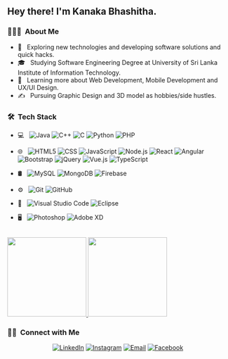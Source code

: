 <h2> Hey there! I'm Kanaka Bhashitha.</h2>

<h3> 👨🏻‍💻 &nbsp;About Me </h3>

- 🤔 &nbsp; Exploring new technologies and developing software solutions and quick hacks.
- 🎓 &nbsp; Studying Software Engineering Degree at University of Sri Lanka Institute of Information Technology.
- 🌱 &nbsp; Learning more about Web Development, Mobile Development and UX/UI Design.
- ✍️ &nbsp; Pursuing Graphic Design and 3D model as hobbies/side hustles.

<h3> 🛠 &nbsp;Tech Stack</h3>

- 💻 &nbsp;
  ![Java](https://img.shields.io/badge/-Java-333333?style=flat&logo=Java&logoColor=007396)
  ![C++](https://img.shields.io/badge/-C++-333333?style=flat&logo=C%2B%2B&logoColor=00599C)
  ![C](https://img.shields.io/badge/c-%2300599C.svg?style=flat&logo=c&logoColor=white)
  ![Python](https://img.shields.io/badge/python-3670A0?style=flat&logo=python&logoColor=ffdd54)
  ![PHP](https://img.shields.io/badge/php-%23777BB4.svg?style=flat&logo=php&logoColor=white)
  
- 🌐 &nbsp;
  ![HTML5](https://img.shields.io/badge/-HTML5-333333?style=flat&logo=HTML5)
  ![CSS](https://img.shields.io/badge/-CSS-333333?style=flat&logo=CSS3&logoColor=1572B6)
  ![JavaScript](https://img.shields.io/badge/-JavaScript-333333?style=flat&logo=javascript)
  ![Node.js](https://img.shields.io/badge/-Node.js-333333?style=flat&logo=node.js)
  ![React](https://img.shields.io/badge/-React-333333?style=flat&logo=react)
  ![Angular](https://img.shields.io/badge/angular-%23DD0031.svg?style=flat&logo=angular)
  ![Bootstrap](https://img.shields.io/badge/bootstrap-%23563D7C.svg?style=flat&logo=bootstrap)
  ![jQuery](https://img.shields.io/badge/jquery-%230769AD.svg?style=flat&logo=jquery)
  ![Vue.js](https://img.shields.io/badge/vuejs-%2335495e.svg?style=flat&logo=vue.js)
  ![TypeScript](https://img.shields.io/badge/typescript-%23007ACC.svg?style=flat&logo=typescript&logoColor=white)
- 🛢 &nbsp;
  ![MySQL](https://img.shields.io/badge/-MySQL-333333?style=flat&logo=mysql)
  ![MongoDB](https://img.shields.io/badge/-MongoDB-333333?style=flat&logo=mongodb)
  ![Firebase](https://img.shields.io/badge/firebase-%23039BE5.svg?style=flat&logo=firebase)
- ⚙️ &nbsp;
  ![Git](https://img.shields.io/badge/-Git-333333?style=flat&logo=git)
  ![GitHub](https://img.shields.io/badge/-GitHub-333333?style=flat&logo=github)
- 🔧 &nbsp;
  ![Visual Studio Code](https://img.shields.io/badge/-Visual%20Studio%20Code-333333?style=flat&logo=visual-studio-code&logoColor=007ACC)
  ![Eclipse](https://img.shields.io/badge/-Eclipse-333333?style=flat&logo=eclipse-ide&logoColor=2C2255)
- 🖥 &nbsp;
  ![Photoshop](https://img.shields.io/badge/-Photoshop-333333?style=flat&logo=adobe-photoshop)
  ![Adobe XD](https://img.shields.io/badge/Adobe%20XD-470137?style=flat&logo=Adobe)



<br/>

<a href="https://github.com/kanakabhashitha">
  <img height="180em" src="https://github-readme-stats.vercel.app/api?username=kanakabhashitha&theme=buefy&show_icons=true" />
  <img height="180em" src="https://github-readme-stats.vercel.app/api/top-langs/?username=kanakabhashitha&theme=buefy&layout=compact" />
</a>

<br/>

<h3> 🤝🏻 &nbsp;Connect with Me </h3>


<p align="center">
<a href="https://www.linkedin.com/in/kanaka-bhashitha-9215001a6/"><img alt="LinkedIn" src="https://img.shields.io/badge/LinkedIn-kanaka%20bhashitha%209215001a6-blue?style=flat-square&logo=linkedin"></a>
<a href="https://www.instagram.com/kanaka_bhashitha/"><img alt="Instagram" src="https://img.shields.io/badge/Instagram-kanaka_bhashitha-blue?style=flat-square&logo=instagram"></a>
<a href="kanakabhashitha@gmail.com"><img alt="Email" src="https://img.shields.io/badge/Email-kanakabhashitha@gmail.com-blue?style=flat-square&logo=gmail"></a>
  <a href="https://www.facebook.com/Kanakabhashitha.bhashitha.3"><img alt="Facebook" src="https://img.shields.io/badge/Facebook-Kanaka%20Bhashitha-blue?style=flat-square&logo=Facebook"></a>
</p>
